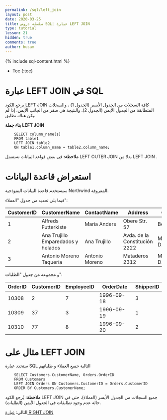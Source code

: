 ```yaml
---
permalink: /sql/left_join
layout: post
date: 2020-03-25
title: سلسلة دروس SQL| عبارة LEFT JOIN
type: tutorial
lesson: 21
hidden: true
comments: true
author: husam
---
```


{% include sql-content.html %}

* Toc
{:toc}



# عبارة LEFT JOIN في SQL  

يرجع الكود LEFT JOIN كافة السجلات من الجدول الأيسر (الجدول 1) ، والسجلات المتطابقة من الجدول الأيمن (الجدول 2). والنتيجة هي صفر من الجانب الأيمن، إذا لم يكن هناك تطابق.

**بناء جملة LEFT JOIN**

        SELECT column_name(s)
        FROM table1
        LEFT JOIN table2
        ON table1.column_name = table2.column_name;

**ملاحظة:** في بعض قواعد البيانات نستعمل LEFT OUTER JOIN بدلا من LEFT JOIN .

<amp-img layout="responsive" src="/assets/sql_left-join.gif" alt="عبارة left join sql" width="200" height="145"></amp-img>

# استعراض قاعدة البيانات

سنستخدم قاعدة البيانات النموذجية Northwind المعروفة.

فيما يلي تحديد من جدول "العملاء":


| CustomerID |	CustomerName |	ContactName 	| Address | 	City 	| PostalCode 	| Country |
| -------------- | --------------- | ------------------ | ------------- | -------------- | ---------------- | ------------------ |
| 1 |  Alfreds Futterkiste 	| Maria Anders |	Obere Str. 57 	| Berlin |	12209  |	Germany |
| 2 | 	Ana Trujillo Emparedados y helados |  	Ana Trujillo |	Avda. de la Constitución 2222  | 	México D.F. | 	05021 |	Mexico |
| 3 |	Antonio Moreno Taquería |	Antonio Moreno  | 	Mataderos 2312 |	México D.F. 	| 05023 	| Mexico |


و مجموعة من جدول "الطلبات":


| OrderID |	CustomerID 	| EmployeeID | 	OrderDate  |	ShipperID |
|----------- | ---------------------- | ----------------- | ------------------- | ---------------- |
| 10308 |  	2  | 	7  |	1996-09-18 	 | 3 |
| 10309 |	37 |	3 |	1996-09-19 |	1 |
| 10310 |	77 | 	8 	| 1996-09-20 	 | 2 |


# مثال  على LEFT JOIN

ستحدد عبارة SQL التالية جميع العملاء و طلباتهم 


		SELECT Customers.CustomerName, Orders.OrderID
        FROM Customers
        LEFT JOIN Orders ON Customers.CustomerID = Orders.CustomerID
        ORDER BY Customers.CustomerName;

**ملاحظة:** يُرجع الكود LEFT JOIN جميع السجلات من الجدول الأيسر (العملاء)، حتى في حالة عدم وجود تطابقات في الجدول الأيمن (الطلبات).


التالي: [عبارة RIGHT JOIN ](right_join)

